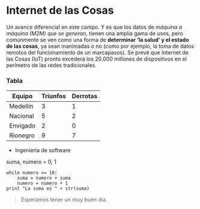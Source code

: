 # Internet de las Cosas

Un avance diferencial en este campo. Y es que los datos de *máquina a máquina (M2M) que se generan*, tienen una amplia gama de usos, pero comúnmente se ven como una forma de **determinar ‘la salud’ y el estado de las cosas**, ya sean inanimadas o no (como por ejemplo, la toma de datos remotos del funcionamiento de un marcapasos). Se prevé que Internet de las Cosas (IoT) pronto excederá los 20.000 millones de dispositivos en el perímetro de las redes tradicionales.

### Tabla

Equipo | Triunfos | Derrotas
--- | --- | ---
Medellin|3|1
Nacional|5|2
Envigado|2|0
Rionegro|9|7

* Ingenieria de software

suma, numero = 0, 1

~~~
while numero <= 10:
    suma = numero + suma
    numero = numero + 1
print "La suma es " + str(suma)
~~~

> Esperamos tener un muy buen dia.

